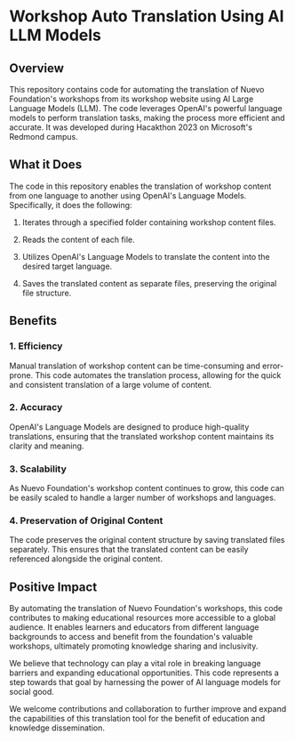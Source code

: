 # Workshop Auto Translation Using AI LLM Models

## Overview

This repository contains code for automating the translation of Nuevo Foundation's workshops from its workshop website using AI Large Language Models (LLM). The code leverages OpenAI's powerful language models to perform translation tasks, making the process more efficient and accurate. It was developed during Hacakthon 2023 on Microsoft's Redmond campus.

## What it Does

The code in this repository enables the translation of workshop content from one language to another using OpenAI's Language Models. Specifically, it does the following:

1. Iterates through a specified folder containing workshop content files.

2. Reads the content of each file.

3. Utilizes OpenAI's Language Models to translate the content into the desired target language.

4. Saves the translated content as separate files, preserving the original file structure.

## Benefits

### 1. Efficiency

Manual translation of workshop content can be time-consuming and error-prone. This code automates the translation process, allowing for the quick and consistent translation of a large volume of content.

### 2. Accuracy

OpenAI's Language Models are designed to produce high-quality translations, ensuring that the translated workshop content maintains its clarity and meaning.

### 3. Scalability

As Nuevo Foundation's workshop content continues to grow, this code can be easily scaled to handle a larger number of workshops and languages.

### 4. Preservation of Original Content

The code preserves the original content structure by saving translated files separately. This ensures that the translated content can be easily referenced alongside the original content.

## Positive Impact

By automating the translation of Nuevo Foundation's workshops, this code contributes to making educational resources more accessible to a global audience. It enables learners and educators from different language backgrounds to access and benefit from the foundation's valuable workshops, ultimately promoting knowledge sharing and inclusivity.

We believe that technology can play a vital role in breaking language barriers and expanding educational opportunities. This code represents a step towards that goal by harnessing the power of AI language models for social good.

We welcome contributions and collaboration to further improve and expand the capabilities of this translation tool for the benefit of education and knowledge dissemination.
